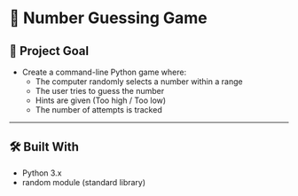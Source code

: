 # 🎲 Number Guessing Game


## 🎯 Project Goal

- Create a command-line Python game where:
  - The computer randomly selects a number within a range
  - The user tries to guess the number
  - Hints are given (Too high / Too low)
  - The number of attempts is tracked

---

## 🛠 Built With

- Python 3.x
- random module (standard library)
